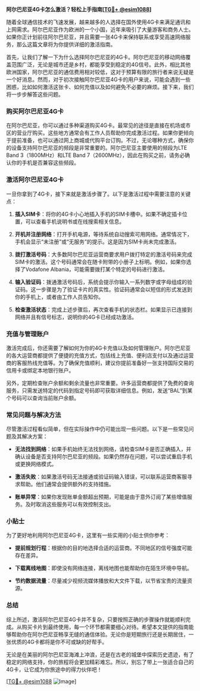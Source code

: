 **阿尔巴尼亚4G卡怎么激活？轻松上手指南[[TG💪+ @esim1088](https://t.me/s/esim1088)]**

随着全球通信技术的飞速发展，越来越多的人选择在国外使用4G卡来满足通讯和上网需求。阿尔巴尼亚作为欧洲的一个小国，近年来吸引了大量游客和商务人士。如果你正计划前往阿尔巴尼亚，并且需要一张4G卡来保持联系或享受高速网络服务，那么这篇文章将为你提供详细的激活指南。

首先，让我们了解一下为什么选择阿尔巴尼亚的4G卡。阿尔巴尼亚的移动网络覆盖范围广泛，无论是城市还是乡村，都能享受到稳定的4G信号。此外，相比其他欧洲国家，阿尔巴尼亚的通信费用相对较低，这对于预算有限的旅行者来说无疑是一个好消息。然而，对于初次接触阿尔巴尼亚4G卡的用户来说，可能会遇到一些困惑，比如如何激活这张卡、如何充值以及如何避免不必要的麻烦。接下来，我们将一步步解答这些问题。

### 购买阿尔巴尼亚4G卡

在阿尔巴尼亚，你可以通过多种渠道购买4G卡。最常见的途径是直接在机场或市区的营业厅购买。这些地方通常会有工作人员帮助你完成激活过程。如果你更倾向于提前准备，也可以通过网上商城或代购平台订购。不过，无论哪种方式，确保你的设备支持阿尔巴尼亚的频段是非常重要的。阿尔巴尼亚主要使用的频段为LTE Band 3（1800MHz）和LTE Band 7（2600MHz），因此在购买之前，请务必确认你的手机是否兼容这些频段。

### 激活阿尔巴尼亚4G卡

一旦你拿到了4G卡，接下来就是激活步骤了。以下是激活过程中需要注意的关键点：

1. **插入SIM卡**：将你的4G卡小心地插入手机的SIM卡槽中。如果不确定插卡位置，可以查看手机说明书或在线搜索相关信息。

2. **开机并注册网络**：打开手机电源，等待系统自动搜索可用网络。通常情况下，手机会显示“未注册”或“无服务”的提示。这是因为SIM卡尚未完成激活。

3. **拨打激活号码**：大多数阿尔巴尼亚运营商要求用户拨打特定的激活号码来完成SIM卡的激活。这个号码通常会在随卡附带的小册子上标明。例如，如果你选择了Vodafone Albania，可能需要拨打某个特定的号码进行激活。

4. **输入验证码**：拨通激活号码后，系统会提示你输入一系列数字或字母组成的验证码。这一步骤是为了验证卡片的真实性。验证码通常会以短信的形式发送到你的手机上，或者由工作人员告知你。

5. **检查激活状态**：完成上述步骤后，再次查看手机的状态栏。如果显示已连接到网络并且有信号标志，说明你的4G卡已经成功激活。

### 充值与管理账户

激活完成后，你还需要了解如何为你的4G卡充值以及如何管理账户。阿尔巴尼亚的各大运营商都提供了便捷的充值方式，包括线上充值、便利店支付以及通过运营商的客服热线充值等。为了确保充值顺利，建议你提前准备好一张支持国际交易的信用卡或绑定本地银行账户。

另外，定期检查账户余额和剩余流量也非常重要。许多运营商都提供了免费的查询服务，只需发送特定的代码到指定号码即可获取详细信息。例如，发送“BAL”到某个号码可以查询当前账户余额。

### 常见问题与解决方法

尽管激活过程看似简单，但在实际操作中仍可能出现一些问题。以下是一些常见问题及其解决方案：

- **无法找到网络**：如果手机始终无法找到网络，请检查SIM卡是否正确插入，并确认设备是否支持阿尔巴尼亚的频段。如果仍然存在问题，可以尝试重启手机或更换网络模式。

- **激活失败**：如果激活号码无法接通或验证码输入错误，可以联系运营商客服寻求帮助。他们通常会提供额外的支持措施。

- **账单异常**：如果你发现账单金额超出预期，可能是由于意外订阅了某些增值服务。及时取消这些服务可以有效控制支出。

### 小贴士

为了更好地利用阿尔巴尼亚4G卡，这里有一些实用的小贴士供你参考：

- **提前规划行程**：根据你的目的地选择合适的运营商。不同地区的信号强度可能存在差异。
  
- **下载离线地图**：即使没有网络连接，离线地图也能帮助你在陌生环境中导航。

- **节约数据流量**：尽量减少视频流媒体播放和大文件下载，以节省宝贵的流量资源。

### 总结

综上所述，激活阿尔巴尼亚4G卡并不复杂，只要按照正确的步骤操作就能顺利完成。从购买卡片到最终使用，每一个环节都需要细心对待。希望本文提供的指南能够帮助你在阿尔巴尼亚畅享无缝的通信体验。无论你是短期旅行还是长期居住，一张优质的4G卡都将是你不可或缺的好帮手。

无论是在美丽的阿尔巴尼亚海滩上冲浪，还是在古老的城堡中探索历史遗迹，有了稳定的网络支持，你的旅程将会更加精彩难忘。所以，别忘了带上一张适合自己的4G卡，让它成为你旅途中的得力伙伴吧！

[[TG💪+ @esim1088](https://t.me/s/esim1088) ![Image](https://i.postimg.cc/4NQfJmqS/Snipaste-2025-05-13-00-14-12.png)]